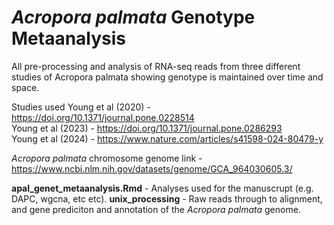 # *Acropora palmata* Genotype Metaanalysis
All pre-processing and analysis of RNA-seq reads from three different studies of Acropora palmata showing genotype is maintained over time and space.  

Studies used 
Young et al (2020) - https://doi.org/10.1371/journal.pone.0228514  
Young et al (2023) - https://doi.org/10.1371/journal.pone.0286293  
Young et al (2024) - https://www.nature.com/articles/s41598-024-80479-y  

*Acropora palmata* chromosome genome link - https://www.ncbi.nlm.nih.gov/datasets/genome/GCA_964030605.3/  

**apal_genet_metaanalysis.Rmd** - Analyses used for the manuscrupt (e.g. DAPC, wgcna, etc etc).
**unix_processing** - Raw reads through to alignment, and gene prediciton and annotation of the *Acropora palmata* genome. 
